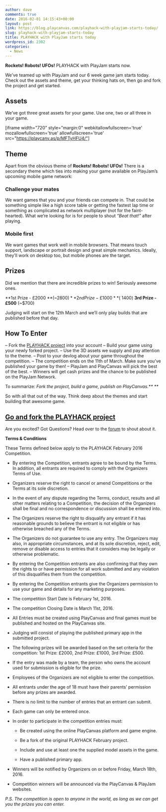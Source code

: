 ```yaml
---
author: dave
comments: true
date: 2016-02-01 14:15:43+00:00
layout: post
link: https://blog.playcanvas.com/playhack-with-playjam-starts-today/
slug: playhack-with-playjam-starts-today
title: PLAYHACK with PlayJam starts today
wordpress_id: 2302
categories:
  - News
---
```


**Rockets! Robots! UFOs!** PLAYHACK with PlayJam starts now.

We've teamed up with PlayJam and our 6 week game jam starts today. Check out the assets and theme, get your thinking hats on, then go and fork the project and get started.

<!-- more -->

## Assets

We’ve got three great assets for your game. Use one, two or all three in your game.

[iframe width="720" style="margin:0" webkitallowfullscreen='true' mozallowfullscreen='true' allowfullscreen='true' src="https://playcanv.as/p/MFTyHFU4/"]

## Theme

Apart from the obvious theme of **Rockets! Robots! UFOs!** There is a secondary theme which ties into making your game available on PlayJam’s upcoming mobile game network:

### Challenge your mates

We want games that you and your friends can compete in. That could be something simple like a high score table or getting the fastest lap time or something as complicated as network multiplayer (not for the faint-hearted). What we’re looking for is for people to shout _“Beat that!”_ after playing.

### Mobile first

We want games that work well in mobile browsers. That means touch support, landscape or portrait design and great simple mechanics. Ideally, they’ll work on desktop too, but mobile phones are the target.

## Prizes

Did we mention that there are incredible prizes to win! Seriously awesome ones.

**1st Prize - £2000 **(~$2800)
**2nd Prize - £1000 **(~$1400)
**3rd Prize - £500** (~$700)

Judging will start on the 12th March and we’ll only play builds that are published before that day.

## How To Enter

– Fork the [PLAYHACK project](https://playcanvas.com/project/374578/overview/playhack-feb-16) into your account
– Build your game using your newly forked project.
– Use the 3D assets we supply and pay attention to the theme.
– Post to your devlog about your game throughout the competition.
– The competition ends on the 11th of March. Make sure you’ve published your game by then!
– PlayJam and PlayCanvas will pick the best of the best.
– Winners will get cash prizes and the chance to be published on the PlayJam Network.

To summarize: _Fork the project, build a game, publish on PlayCanvas.\*\* \*\*_

So with all that out of the way. Think deep about the themes and start building that awesome game.

## [Go and fork the PLAYHACK project](https://playcanvas.com/project/374578/overview/playhack-feb-16)

Are you excited? Got Questions? Head over to the [forum](http://forum.playcanvas.com) to shout about it.

**Terms & Conditions**

These Terms defined below apply to the PLAYHACK February 2016 Competition.

- By entering the Competition, entrants agree to be bound by the Terms. In addition, all entrants are required to comply with the Organizers Terms of Use.
- Organizers reserve the right to cancel or amend Competitions or the Terms at its sole discretion.
- In the event of any dispute regarding the Terms, conduct, results and all other matters relating to a Competition, the decision of the Organizers shall be final and no correspondence or discussion shall be entered into.
- The Organizers reserve the right to disqualify any entrant if it has reasonable grounds to believe the entrant is not eligible or has otherwise breached any of the Terms.
- The Organizers do not guarantee to use any entry. The Organizers may also, in appropriate circumstances, and at its sole discretion, reject, edit, remove or disable access to entries that it considers may be legally or otherwise problematic.
- By entering the Competition entrants are also confirming that they own the rights to or have permission for all work submitted and any violation of this disqualifies them from the competition.
- By entering the Competition entrants give the Organizers permission to use your game and details for any marketing purposes.
- The competition Start Date is February 1st, 2016.
- The competition Closing Date is March 11st, 2016.
- All Entries must be created using PlayCanvas and final games must be published and hosted on the PlayCanvas site.
- Judging will consist of playing the published primary app in the submitted project.
- The following prizes will be awarded based on the set criteria for the competition: 1st Prize: £2000, 2nd Prize: £1000, 3rd Prize: £500.
- If the entry was made by a team, the person who owns the account used for submission is eligible for the prize.
- Employees of the Organizers are not eligible to enter the competition.
- All entrants under the age of 18 must have their parents’ permission before any prizes are awarded.
- There is no limit to the number of entries that an entrant can submit.
- Each game can only be entered once.
- In order to participate in the competition entries must:

  - Be created using the online PlayCanvas platform and game engine.

  - Be a fork of the original PLAYHACK February project.

  - Include and use at least one the supplied model assets in the game.

  - Have a published primary app.

- Winners will be notified by Organizers on or before Friday, March 18th, 2016.
- Competition winners will be announced via the PlayCanvas & PlayJam websites.

_P.S. The competition is open to anyone in the world, as long as we can get you the prizes you can enter._

